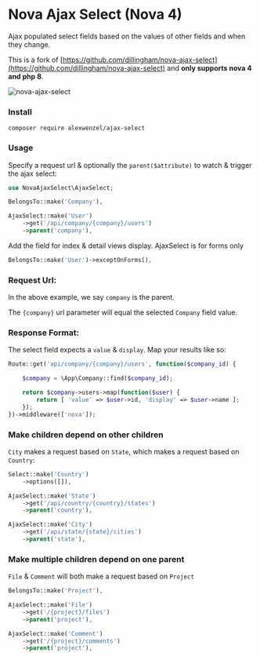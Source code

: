 # Nova Ajax Select (Nova 4)

Ajax populated select fields based on the values of other fields and when they change.

This is a fork of [https://github.com/dillingham/nova-ajax-select](https://github.com/dillingham/nova-ajax-select) and
**only supports nova 4 and php 8**.

![nova-ajax-select](https://user-images.githubusercontent.com/29180903/52602810-15c53900-2e32-11e9-9ade-492bfe80b234.gif)

### Install

```
composer require alexwenzel/ajax-select
```

### Usage

Specify a request url & optionally the `parent($attribute)` to watch & trigger the ajax select:

```php
use NovaAjaxSelect\AjaxSelect;
```

```php
BelongsTo::make('Company'),

AjaxSelect::make('User')
    ->get('/api/company/{company}/users')
    ->parent('company'),
```

Add the field for index & detail views display. AjaxSelect is for forms only

```php
BelongsTo::make('User')->exceptOnForms(),
```

### Request Url:

In the above example, we say `company` is the parent.

The `{company}` url parameter will equal the selected `Company` field value.

### Response Format:

The select field expects a `value` & `display`. Map your results like so:

```php
Route::get('api/company/{company}/users', function($company_id) {

    $company = \App\Company::find($company_id);

    return $company->users->map(function($user) {
        return [ 'value' => $user->id, 'display' => $user->name ];
    });
})->middleware(['nova']);
```

### Make children depend on other children

`City` makes a request based on `State`, which makes a request based on `Country`:

```php
Select::make('Country')
    ->options([]),

AjaxSelect::make('State')
    ->get('/api/country/{country}/states')
    ->parent('country'),

AjaxSelect::make('City')
    ->get('/api/state/{state}/cities')
    ->parent('state'),
```

### Make multiple children depend on one parent

`File` & `Comment` will both make a request based on `Project`

```php
BelongsTo::make('Project'),

AjaxSelect::make('File')
    ->get('/{project}/files')
    ->parent('project'),

AjaxSelect::make('Comment')
    ->get('/{project}/comments')
    ->parent('project'),
```
